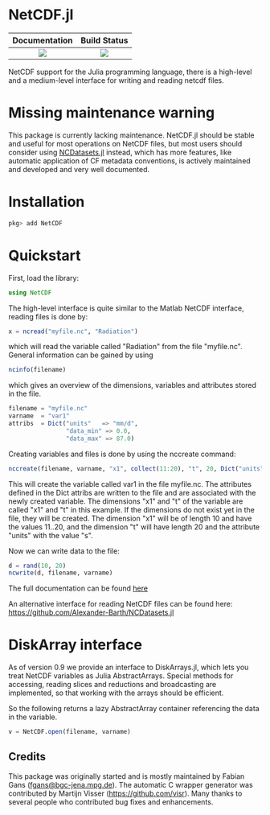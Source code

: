 NetCDF.jl
=========

| **Documentation**                                                               | **Build Status**                                                                                |
|:-------------------------------------------------------------------------------:|:-----------------------------------------------------------------------------------------------:|
| [![][docs-dev-img]][docs-dev-url] | [![][ci-img]][ci-url]


NetCDF support for the Julia programming language, there is a high-level and a medium-level interface for writing and reading netcdf files.


# Missing maintenance warning

This package is currently lacking maintenance. NetCDF.jl should be stable and useful for most operations on NetCDF files, but most users should consider using [NCDatasets.jl](https://github.com/JuliaGeo/NCDatasets.jl) instead, which has more features, like automatic application of CF metadata conventions, is actively maintained and developed and very well documented. 

# Installation

```julia
pkg> add NetCDF
```

# Quickstart

First, load the library:

```julia
using NetCDF
```

The high-level interface is quite similar to the Matlab NetCDF interface, reading files is done by:

```julia
x = ncread("myfile.nc", "Radiation")
```

which will read the variable called "Radiation" from the file "myfile.nc". General information can be gained by using

```julia
ncinfo(filename)
```

which gives an overview of the dimensions, variables and attributes stored in the file.

```julia
filename = "myfile.nc"
varname  = "var1"
attribs  = Dict("units"   => "mm/d",
                "data_min" => 0.0,
                "data_max" => 87.0)
```

 Creating variables and files is done by using the nccreate command:

```julia
nccreate(filename, varname, "x1", collect(11:20), "t", 20, Dict("units"=>"s"), atts=attribs)
```

This will create the variable called var1 in the file myfile.nc. The attributes defined in the Dict attribs are written to the file and are associated with the
newly created variable. The dimensions "x1" and "t" of the variable are called "x1" and "t" in this example. If the dimensions do not exist yet in the file,
they will be created. The dimension "x1" will be of length 10 and have the values 11..20, and the dimension "t" will have length 20 and the attribute "units"
with the value "s".

Now we can write data to the file:

```julia
d = rand(10, 20)
ncwrite(d, filename, varname)
```

The full documentation can be found [here][docs-dev-url]

An alternative interface for reading NetCDF files can be found here: https://github.com/Alexander-Barth/NCDatasets.jl

# DiskArray interface

As of version 0.9 we provide an interface to DiskArrays.jl, which lets you treat NetCDF variables as Julia AbstractArrays. Special methods for accessing, reading slices and reductions and broadcasting are implemented, so that working with the arrays should be efficient.

So the following returns a lazy AbstractArray container referencing the data in the variable.

```julia
v = NetCDF.open(filename, varname)
```

## Credits

This package was originally started and is mostly maintained by Fabian Gans (fgans@bgc-jena.mpg.de). The automatic C wrapper generator was contributed by Martijn Visser (https://github.com/visr). Many thanks to several people who contributed bug fixes and enhancements.

[docs-dev-img]: https://img.shields.io/badge/docs-dev-blue.svg
[docs-dev-url]: https://meggart.github.io/NetCDF.jl/dev

[ci-img]: https://github.com/meggart/NetCDF.jl/workflows/CI/badge.svg
[ci-url]: https://github.com/meggart/NetCDF.jl/actions?query=workflow%3ACI
